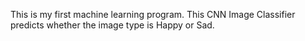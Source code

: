This is my first machine learning program. This CNN Image Classifier predicts whether the image type is Happy or Sad.
